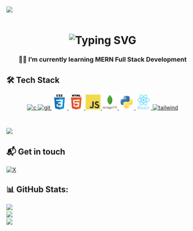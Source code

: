 <div>
<img align="center" src="https://i.imgur.com/4ASafy0.png">
</div>

<br>

<h1 align='center'>
  <img src="https://readme-typing-svg.demolab.com?font=Fira+Code&weight=600&size=22&pause=1000&color=8dffcc&random=false&width=535&lines=%E2%9C%A8+Hi%2C+I'm+Aman+Maurya.+Let's+Connect" alt="Typing SVG" />
   
</h1>
<h3 align="center">🧑‍💻 I’m currently learning MERN Full Stack Development</h3>

## 🛠 Tech Stack

<p align="center"> <a href="https://www.learncpp.com/" target="_blank" rel="noreferrer"> <img src="https://imgs.search.brave.com/SXbWYM5mDlFkHoPfTtkuqMg2z0yKI64s7dvGYMsCYrM/rs:fit:500:0:0:0/g:ce/aHR0cHM6Ly93d3cu/amF2YXRwb2ludC5j/b20vc3RhdGljL2lt/Zy9jLS5wbmc" alt="c" width="40" height="40"/> </a> 
 <a href="https://git-scm.com/" target="_blank" rel="noreferrer"> <img src="https://www.vectorlogo.zone/logos/git-scm/git-scm-icon.svg" alt="git" width="40" height="40"/> </a> 
 <a href="https://www.w3schools.com/css/" target="_blank" rel="noreferrer"> <img src="https://raw.githubusercontent.com/devicons/devicon/master/icons/css3/css3-original-wordmark.svg" alt="css3" width="40" height="40"/> </a>
 <a href="https://www.w3.org/html/" target="_blank" rel="noreferrer"> <img src="https://raw.githubusercontent.com/devicons/devicon/master/icons/html5/html5-original-wordmark.svg" alt="html5" width="40" height="40"/> </a>  <a href="https://developer.mozilla.org/en-US/docs/Web/JavaScript" target="_blank" rel="noreferrer"> <img src="https://raw.githubusercontent.com/devicons/devicon/master/icons/javascript/javascript-original.svg" alt="javascript" width="40" height="40"/> </a>  <a href="https://www.mongodb.com/" target="_blank" rel="noreferrer"> <img src="https://raw.githubusercontent.com/devicons/devicon/master/icons/mongodb/mongodb-original-wordmark.svg" alt="mongodb" width="40" height="40"/> <a href="https://www.python.org" target="_blank" rel="noreferrer"> <img src="https://raw.githubusercontent.com/devicons/devicon/master/icons/python/python-original.svg" alt="python" width="40" height="40"/> </a> <a href="https://reactjs.org/" target="_blank" rel="noreferrer"> <img src="https://raw.githubusercontent.com/devicons/devicon/master/icons/react/react-original-wordmark.svg" alt="react" width="40" height="40"/> </a> <a href="https://tailwindcss.com/" target="_blank" rel="noreferrer"> <img src="https://www.vectorlogo.zone/logos/tailwindcss/tailwindcss-icon.svg" alt="tailwind" width="40" height="40"/> </a>

</p>
</br>

[![](https://visitcount.itsvg.in/api?id=Aman-m01&icon=0&color=0)](https://visitcount.itsvg.in)

## 📬 Get in touch
[![X](https://img.shields.io/badge/X-black.svg?logo=X&logoColor=white)](https://x.com/@AMANKUM88386502) 

 
## 📊 GitHub Stats:
![](https://github-readme-stats.vercel.app/api?username=Aman-m01&theme=dark&hide_border=false&include_all_commits=true&count_private=true)<br/>
![](https://github-readme-streak-stats.herokuapp.com/?user=Aman-m01&theme=dark&hide_border=false)<br/>
![](https://github-readme-stats.vercel.app/api/top-langs/?username=Aman-m01&theme=dark&hide_border=false&include_all_commits=false&count_private=false&layout=compact)



<br>



